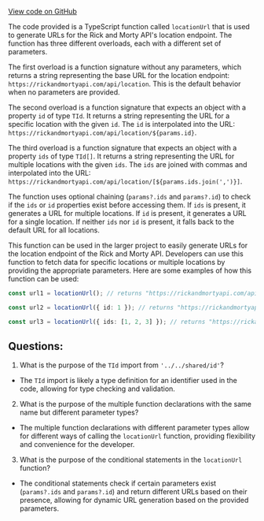 [View code on GitHub](https://github.com/igorkamyshev/farfetched/apps/showcase/solid-real-world-rick-morty/src/entities/location/api.ts)

The code provided is a TypeScript function called `locationUrl` that is used to generate URLs for the Rick and Morty API's location endpoint. The function has three different overloads, each with a different set of parameters.

The first overload is a function signature without any parameters, which returns a string representing the base URL for the location endpoint: `https://rickandmortyapi.com/api/location`. This is the default behavior when no parameters are provided.

The second overload is a function signature that expects an object with a property `id` of type `TId`. It returns a string representing the URL for a specific location with the given `id`. The `id` is interpolated into the URL: `https://rickandmortyapi.com/api/location/${params.id}`.

The third overload is a function signature that expects an object with a property `ids` of type `TId[]`. It returns a string representing the URL for multiple locations with the given `ids`. The `ids` are joined with commas and interpolated into the URL: `https://rickandmortyapi.com/api/location/[${params.ids.join(',')}]`.

The function uses optional chaining (`params?.ids` and `params?.id`) to check if the `ids` or `id` properties exist before accessing them. If `ids` is present, it generates a URL for multiple locations. If `id` is present, it generates a URL for a single location. If neither `ids` nor `id` is present, it falls back to the default URL for all locations.

This function can be used in the larger project to easily generate URLs for the location endpoint of the Rick and Morty API. Developers can use this function to fetch data for specific locations or multiple locations by providing the appropriate parameters. Here are some examples of how this function can be used:

```typescript
const url1 = locationUrl(); // returns "https://rickandmortyapi.com/api/location"

const url2 = locationUrl({ id: 1 }); // returns "https://rickandmortyapi.com/api/location/1"

const url3 = locationUrl({ ids: [1, 2, 3] }); // returns "https://rickandmortyapi.com/api/location/[1,2,3]"
```
## Questions: 
 1. What is the purpose of the `TId` import from `'../../shared/id'`?
- The `TId` import is likely a type definition for an identifier used in the code, allowing for type checking and validation.

2. What is the purpose of the multiple function declarations with the same name but different parameter types?
- The multiple function declarations with different parameter types allow for different ways of calling the `locationUrl` function, providing flexibility and convenience for the developer.

3. What is the purpose of the conditional statements in the `locationUrl` function?
- The conditional statements check if certain parameters exist (`params?.ids` and `params?.id`) and return different URLs based on their presence, allowing for dynamic URL generation based on the provided parameters.